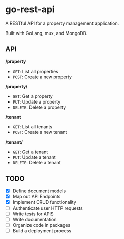 # go-rest-api
A RESTful API for a property management application.

Built with GoLang, mux, and MongoDB. 

## API 
__/property__
- `GET`: List all properties
- `POST`: Create a new property

__/property/<id>__
- `GET`: Get a property
- `PUT`: Update a property
- `DELETE`: Delete a property

__/tenant__
- `GET`: List all tenants
- `POST`: Create a new tenant

__/tenant/<id>__
- `GET`: Get a tenant
- `PUT`: Update a tenant
- `DELETE`: Delete a tenant

## TODO 
-[x] Define document models
-[x] Map out API Endpoints
-[x] Implement CRUD functionality
-[ ] Authenticate user HTTP requests 
-[ ] Write tests for APIS
-[ ] Write documentation
-[ ] Organize code in packages
-[ ] Build a deployment process